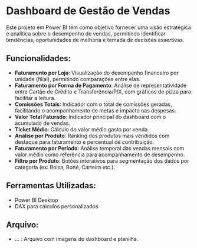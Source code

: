 # Dashboard de Gestão de Vendas

Este projeto em Power BI tem como objetivo fornecer uma visão estratégica e analítica sobre o desempenho de vendas, permitindo identificar tendências, oportunidades de melhoria e tomada de decisões assertivas.

## Funcionalidades:

- **Faturamento por Loja**: Visualização do desempenho financeiro por unidade (filial), permitindo comparações entre elas.
- **Faturamento por Forma de Pagamento**: Análise de representatividade entre Cartão de Crédito e Transferência/PIX, com gráficos de pizza para facilitar a leitura.
- **Comissões Totais**: Indicador com o total de comissões geradas, facilitando o acompanhamento de metas e impacto nas despesas.
- **Valor Total Faturado**: Indicador principal do dashboard com o acumulado de vendas.
- **Ticket Médio**: Cálculo do valor médio gasto por venda.
- **Análise por Produto**: Ranking dos produtos mais vendidos com destaque para faturamento e percentual de contribuição.
- **Faturamento por Período**: Análise temporal das vendas mensais com valor médio como referência para acompanhamento de desempenho.
- **Filtro por Produto**: Botões interativos para segmentação dos dados por categoria (ex: Bolsa, Boné, Carteira etc.).

## Ferramentas Utilizadas:

- Power BI Desktop
- DAX para cálculos personalizados

## Arquivo:

- ... : Arquivo com imagens do dashboard e planilha.
